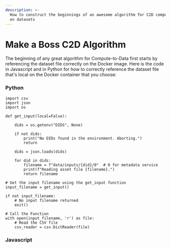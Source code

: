 ```yaml
---
description: >-
  How to construct the beginnings of an awesome algorithm for C2D compute jobs
  on datasets
---
```


# Make a Boss C2D Algorithm

The beginning of any great algorithm for Compute-to-Data first starts by referencing the dataset file correctly on the Docker image. Here is the code in Javascript and in Python for how to correctly reference the dataset file that's local on the Docker container that you choose:

### Python

```
import csv
import json
import os

def get_input(local=False):

    dids = os.getenv("DIDS", None)

    if not dids:
        print("No DIDs found in the environment. Aborting.")
        return

    dids = json.loads(dids)

    for did in dids:
        filename = f"data/inputs/{did}/0"  # 0 for metadata service
        print(f"Reading asset file {filename}.")
        return filename

# Get the input filename using the get_input function
input_filename = get_input()

if not input_filename:
    # No input filename returned
    exit()
    
# Call the Function
with open(input_filename, 'r') as file:
    # Read the CSV file
    csv_reader = csv.DictReader(file)
```

### Javascript
